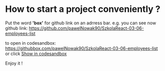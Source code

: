 # How to start a project conveniently ?

Put the word **'box'** for github link on an adrress bar.
e.g.
you can see now github link:
https://github.com/pawelNowak90/SzkolaReact-03-06-employees-list

to open in codesandbox:
https://githubbox.com/pawelNowak90/SzkolaReact-03-06-employees-list
or click [Show in codesandbox](https://githubbox.com/pawelNowak90/SzkolaReact-03-06-employees-list)

Enjoy it !
